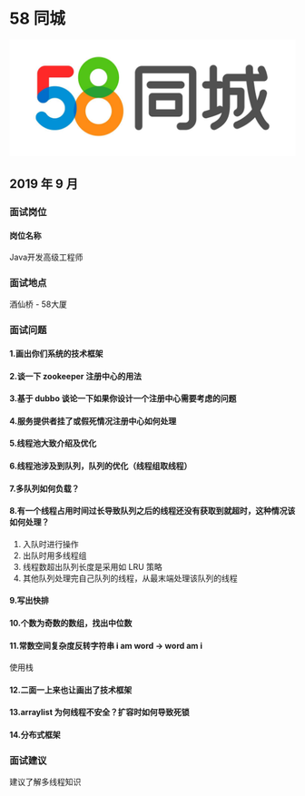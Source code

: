 # 58 同城

![58同城](../.vuepress/public/58tongchenglogo.jpg)

## 2019 年 9 月

### 面试岗位
#### 岗位名称

Java开发高级工程师



### 面试地点

酒仙桥 - 58大厦

### 面试问题

#### 1.画出你们系统的技术框架

#### 2.谈一下 zookeeper 注册中心的用法

#### 3.基于 dubbo 谈论一下如果你设计一个注册中心需要考虑的问题

#### 4.服务提供者挂了或假死情况注册中心如何处理

#### 5.线程池大致介绍及优化

#### 6.线程池涉及到队列，队列的优化（线程组取线程）

#### 7.多队列如何负载？

#### 8.有一个线程占用时间过长导致队列之后的线程还没有获取到就超时，这种情况该如何处理？

1. 入队时进行操作
2. 出队时用多线程组
3. 线程数超出队列长度是采用如 LRU 策略
4. 其他队列处理完自己队列的线程，从最末端处理该队列的线程

#### 9.写出快排

#### 10.个数为奇数的数组，找出中位数

#### 11.常数空间复杂度反转字符串 i am word -> word am i

使用栈

#### 12.二面一上来也让画出了技术框架

#### 13.arraylist 为何线程不安全？扩容时如何导致死锁

#### 14.分布式框架

### 面试建议
建议了解多线程知识


<comment-comment/>
